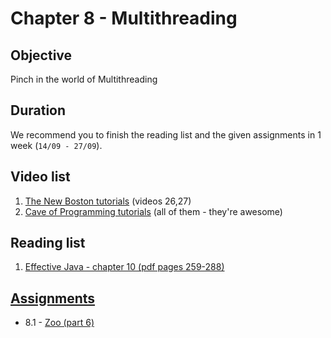 # Chapter 8 - Multithreading

## Objective
Pinch in the world of Multithreading

## Duration
We recommend you to finish the reading list and the given assignments in 1 week (`14/09 - 27/09`).

## Video list
1. [The New Boston tutorials](https://www.youtube.com/watch?v=VYN-CBtPNiM&list=PL27BCE863B6A864E3&index=26) (videos 26,27)
2. [Cave of Programming tutorials](https://www.youtube.com/watch?v=YdlnEWC-7Wo&list=PLBB24CFB073F1048E) (all of them - they're awesome)


## Reading list
1. [Effective Java - chapter 10 (pdf pages 259-288)](http://it-ebooks.info/book/4285/)


## [Assignments](https://github.com/JavaSummer/JavaMainRepo/tree/master/Content/Chapter%208%20-%20Multithreading/Assignments)
- 8.1 - [Zoo (part 6)](https://github.com/JavaSummer/JavaMainRepo/blob/master/Content/Chapter%208%20-%20Multithreading/Assignments/Zoo%20(part%206).pdf)